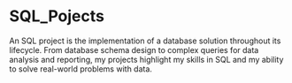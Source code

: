 # SQL_Pojects
An SQL project is the implementation of a database solution throughout its lifecycle. From database schema design to complex queries for data analysis and reporting, my projects highlight my skills in SQL and my ability to solve real-world problems with data. 
